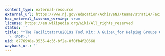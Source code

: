 ```yaml
---
content_type: external-resource
external_url: https://www.nj.gov/education/AchieveNJ/teams/strat14/FacilitatorToolKit.pdf
has_external_license_warning: true
license: https://en.wikipedia.org/wiki/All_rights_reserved
status: ''
title: "*The Facilitator\u2019s Tool Kit: A Guide\_for Helping Groups Get Results*\
  \ (PDF)."
uid: d776998a-3535-4c35-bf2a-0f0fb4f20668
wayback_url: ''
---
```

